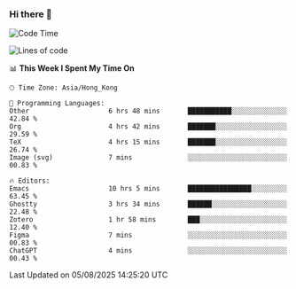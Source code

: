 ### Hi there 👋

<!--
**nicehiro/nicehiro** is a ✨ _special_ ✨ repository because its `README.md` (this file) appears on your GitHub profile.

Here are some ideas to get you started:

- 🔭 I’m currently working on ...
- 🌱 I’m currently learning ...
- 👯 I’m looking to collaborate on ...
- 🤔 I’m looking for help with ...
- 💬 Ask me about ...
- 📫 How to reach me: ...
- 😄 Pronouns: ...
- ⚡ Fun fact: ...
-->

<!--START_SECTION:waka-->
![Code Time](http://img.shields.io/badge/Code%20Time-862%20hrs%2039%20mins-blue)

![Lines of code](https://img.shields.io/badge/From%20Hello%20World%20I%27ve%20Written-1.7%20million%20lines%20of%20code-blue)

📊 **This Week I Spent My Time On** 

```text
🕑︎ Time Zone: Asia/Hong_Kong

💬 Programming Languages: 
Other                    6 hrs 48 mins       ███████████░░░░░░░░░░░░░░   42.84 % 
Org                      4 hrs 42 mins       ███████░░░░░░░░░░░░░░░░░░   29.59 % 
TeX                      4 hrs 15 mins       ███████░░░░░░░░░░░░░░░░░░   26.74 % 
Image (svg)              7 mins              ░░░░░░░░░░░░░░░░░░░░░░░░░   00.83 % 

🔥 Editors: 
Emacs                    10 hrs 5 mins       ████████████████░░░░░░░░░   63.45 % 
Ghostty                  3 hrs 34 mins       ██████░░░░░░░░░░░░░░░░░░░   22.48 % 
Zotero                   1 hr 58 mins        ███░░░░░░░░░░░░░░░░░░░░░░   12.40 % 
Figma                    7 mins              ░░░░░░░░░░░░░░░░░░░░░░░░░   00.83 % 
ChatGPT                  4 mins              ░░░░░░░░░░░░░░░░░░░░░░░░░   00.43 % 
```


 Last Updated on 05/08/2025 14:25:20 UTC
<!--END_SECTION:waka-->

